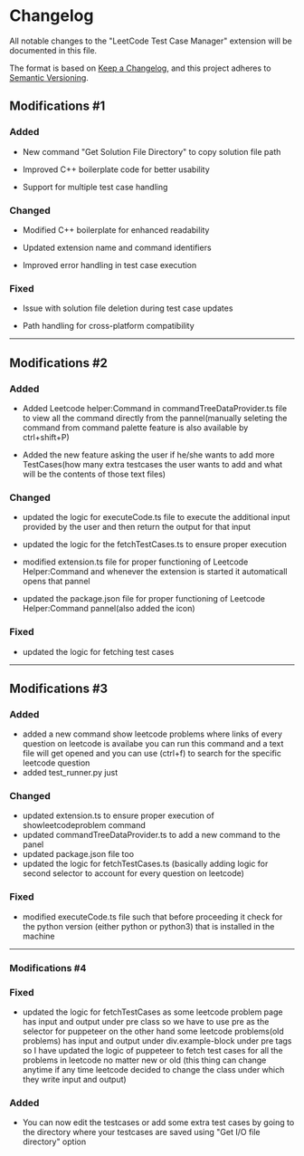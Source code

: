 # Changelog

All notable changes to the "LeetCode Test Case Manager" extension will be documented in this file.

The format is based on [Keep a Changelog](https://keepachangelog.com/en/1.0.0/),
and this project adheres to [Semantic Versioning](https://semver.org/spec/v2.0.0.html).

## Modifications #1

### Added
- New command "Get Solution File Directory" to copy solution file path

- Improved C++ boilerplate code for better usability

- Support for multiple test case handling

### Changed
- Modified C++ boilerplate for enhanced readability

- Updated extension name and command identifiers

- Improved error handling in test case execution

### Fixed
- Issue with solution file deletion during test case updates

- Path handling for cross-platform compatibility

----------------------------------------------------------------------------------------------------------

## Modifications #2

### Added
- Added Leetcode helper:Command in commandTreeDataProvider.ts file to view all the command directly from the pannel(manually seleting the command from command palette feature is also available by ctrl+shift+P)

- Added the new feature asking the user if he/she wants to add more TestCases(how many extra testcases the user wants to add and what will be the contents of those text files) 

### Changed
- updated the logic for executeCode.ts file to execute the additional input provided by the user and then return the output for that input

- updated the logic for the fetchTestCases.ts to ensure proper execution

- modified extension.ts file for proper functioning of Leetcode Helper:Command and whenever the extension is started it automaticall opens that pannel

- updated the package.json file for proper functioning of Leetcode Helper:Command pannel(also added the icon)

### Fixed
- updated the logic for fetching test cases

----------------------------------------------------------------------------------------------------------

## Modifications #3

### Added
- added a new command show leetcode problems where links of every question on leetcode is availabe you can run this command and a text file will get opened and you can use (ctrl+f) to search for the specific leetcode question
- added test_runner.py just 


### Changed 
- updated extension.ts to ensure proper execution of showleetcodeproblem command
- updated commandTreeDataProvider.ts to add a new command to the panel
- updated package.json file too
- updated the logic for fetchTestCases.ts (basically adding logic for second selector to account for every question on leetcode)

### Fixed
- modified executeCode.ts file such that before proceeding it check for the python version (either python or python3) that is installed in the machine

--------------------------------------------------------------------------------------------------------------
### Modifications #4

### Fixed
- updated the logic for fetchTestCases as some leetcode problem page has input and output under pre class so we have to use pre as the selector for puppeteer on the other hand some leetcode problems(old problems) has input and output under div.example-block under pre tags so I have updated the logic of puppeteer to fetch test cases for all the problems in leetcode no matter new or old
(this thing can change anytime if any time leetcode decided to change the class under which they write input and output)

### Added 
- You can now edit the testcases or add some extra test cases by going to the directory where your testcases are saved using "Get I/O file directory" option